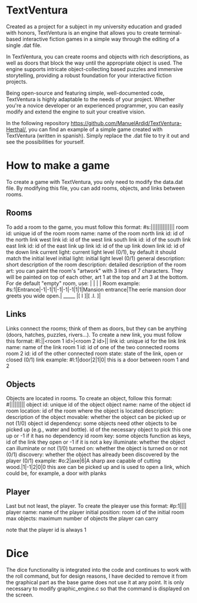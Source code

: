 # TextVentura
Created as a project for a subject in my university education and graded with honors, TextVentura is an engine that allows you to create terminal-based interactive fiction games in a simple way through the editing of a single .dat file.

In TextVentura, you can create rooms and objects with rich descriptions, as well as doors that block the way until the appropriate object is used. The engine supports intricate object-collecting based puzzles and immersive storytelling, providing a robust foundation for your interactive fiction projects.

Being open-source and featuring simple, well-documented code, TextVentura is highly adaptable to the needs of your project. Whether you're a novice developer or an experienced programmer, you can easily modify and extend the engine to suit your creative vision.

In the following repository https://github.com/ManuelArdid/TextVentura-Herthal/, you can find an example of a simple game created with TextVentura (written in spanish). Simply replace the .dat file to try it out and see the possibilities for yourself.

# How to make a game
To create a game with TextVentura, you only need to modify the data.dat file. By modifying this file, you can add rooms, objects, and links between rooms.

  ## Rooms
  To add a room to the game, you must follow this format:
  #s:<room id>|<room name>|<north link id>|<west link id>|<south link id>|<east link id>|<up link id>|<down link id>|<current light>|<initial light>|<general description>|<description>|<art1>|<art2>|<art2>
    room id: unique id of the room
    room name: name of the room
    north link id: id of the north link
    west link id: id of the west link
    south link id: id of the south link
    east link id: id of the east link
    up link id: id of the up link
    down link id: id of the down link
    current light: current light level (0/1), by default it should match the initial level
    initial light: initial light level (0/1)
    general description: short description of the room
    description: detailed description of the room
    art: you can paint the room's "artwork" with 3 lines of 7 characters. They will be painted on top of each other, art 1 at the top and art 3 at the bottom. For de default "empty" room, use: |       |       |       |
    Room example: #s:1|Entrance|-1|-1|1|-1|-1|-1|1|1|Mansion entrance|The eerie mansion door greets you wide open.| _____ |[ I ]|[ .I. ]|

## Links
Links connect the rooms; think of them as doors, but they can be anything (doors, hatches, puzzles, rivers...). To create a new link, you must follow this format:
#l:<link id>|<link name>|<room 1 id>|<room 2 id>|<state>|
  link id: unique id for the link
  link name: name of the link
  room 1 id: id of one of the two connected rooms
  room 2 id: id of the other connected room
  state: state of the link, open or closed (0/1)
  link example: #l:1|door|2|1|0| this is a door between room 1 and 2

## Objects
Objects are located in rooms. To create an object, follow this format:
#<object id>|<object name>|<id room location>|<description>|<movable>|<object id dependency>|<id room key>|<illuminate>|<turned on>|<discovery>
  object id: unique id of the object
  object name: name of the object
  id room location: id of the room where the object is located
  description: description of the object
  movable: whether the object can be picked up or not (1/0)
  object id dependency: some objects need other objects to be picked up (e.g., water and bottle). id of the necessary object to pick this one up or -1 if it has no dependency
  id room key: some objects function as keys, id of the link they open or -1 if it is not a key
  illuminate: whether the object can illuminate or not (1/0)
  turned on: whether the object is turned on or not (0/1)
  discovery: whether the object has already been discovered by the player (0/1)
  example: #o:2|axe|6|A sharp axe capable of cutting wood.|1|-1|2|0|0 this axe can be picked up and is used to open a link, which could be, for example, a door with planks

## Player
Last but not least, the player. To create the pleayer use this format:
#p:1|<player name>|<initial position>|<max object>| 
  player name: name of the player
  initial position: room id of the initial room 
  max objects: maximum number of objects the player can carry

note that the player id is always 1


# Dice
The dice functionality is integrated into the code and continues to work with the roll command, but for design reasons, I have decided to remove it from the graphical part as the base game does not use it at any point.
It is only necessary to modify graphic_engine.c so that the command is displayed on the screen.
